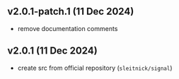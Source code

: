## v2.0.1-patch.1 (11 Dec 2024)
- remove documentation comments

## v2.0.1 (11 Dec 2024)
- create src from official repository (`sleitnick/signal`)